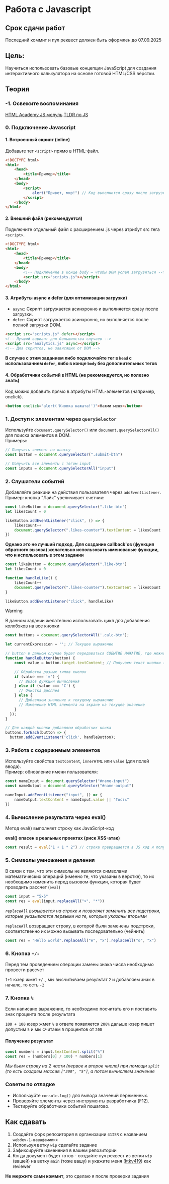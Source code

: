# Работа с Javascript

## Срок сдачи работ

Последний коммит и пул реквест должен быть оформлен до 07.09.2025

## Цель:

Научиться использовать базовые концепции JavaScript для создания интерактивного калькулятора на основе готовой HTML/CSS вёрстки.

## Теория

### -1. Освежите воспоминания

[HTML Academy JS модуль](https://htmlacademy.ru/courses/343/run/1)
[TLDR по JS](https://learnxinyminutes.com/ru/javascript/)

### 0. Подключение Javascript

#### 1. Встроенный скрипт (inline)

Добавьте тег `<script>` прямо в HTML-файл.

```html
<!DOCTYPE html>
<html>
    <head>
        <title>Пример</title>
    </head>
    <body>
        <script>
            alert("Привет, мир!") // Код выполнится сразу после загрузки страницы
        </script>
    </body>
</html>
```

#### 2. Внешний файл (рекомендуется)

Подключите отдельный файл с расширением .js через атрибут src тега `<script>`.

```html
<!DOCTYPE html>
<html>
    <head>
        <title>Пример</title>
    </head>
    <body>
        <!-- Подключение в конце body — чтобы DOM успел загрузиться -->
        <script src="scripts.js"></script>
    </body>
</html>
```

#### 3. Атрибуты async и defer (для оптимизации загрузки)

-   `async`: Скрипт загружается асинхронно и выполняется сразу после загрузки.
-   `defer`: Скрипт загружается асинхронно, но выполняется после полной загрузки DOM.

```html
<script src="scripts.js" defer></script>
<!-- Лучший вариант для большинства случаев -->
<script src="analytics.js" async></script>
<!-- Для скриптов, не зависящих от DOM -->
```

**В случае с этим заданием либо подключайте тег в `head` с использованием `defer`, либо в конце `body` без дополнительных тегов**

#### 4. Обработчики событий в HTML (не рекомендуется, но полезно знать)

Код можно добавить прямо в атрибуты HTML-элементов (например, onclick).

```html
<button onclick="alert('Кнопка нажата!')">Нажми меня</button>
```

### 1. **Доступ к элементам через `querySelector`**

Используйте `document.querySelector()` или `document.querySelectorAll()` для поиска элементов в DOM.  
Примеры:

```javascript
// Получить элемент по классу
const button = document.querySelector(".submit-btn")

// Получить все элементы с тегом input
const inputs = document.querySelectorAll("input")
```

### 2. **Слушатели событий**

Добавляйте реакции на действия пользователя через `addEventListener`.  
Пример: кнопка "Лайк" увеличивает счетчик:

```javascript
const likeButton = document.querySelector(".like-btn")
let likesCount = 0

likeButton.addEventListener("click", () => {
    likesCount++
    document.querySelector(".likes-counter").textContent = likesCount
})
```

**Однако это не лучший подход. Для создание callback'ов (функция обратного вызова) желательно использовать именованые функции, что и использовать в этом задании**

```javascript
const likeButton = document.querySelector(".like-btn")
let likesCount = 0

function handleLike() {
    likesCount++
    document.querySelector(".likes-counter").textContent = likesCount
}

likeButton.addEventListener("click", handleLike)
```

> [!WARNING]
> В данном задании желательно использовать цикл для добавления коллбэков на все кнопки

```javascript
const buttons = document.querySelectorAll('.calc-btn');

let currentExpression = ''; // Текущее выражение

// button в данном случае будет передаваться СОБЫТИЕ НАЖАТИЕ, где можно будет узнать кнопку по которой нажали через target и из которой можно будет доставать её значение
function handleButton(button) {
    const value = button.target.textContent; // Получаем текст кнопки (например, "5", "+")

    // Обработка разных типов кнопок
    if (value === '=') {
      // Вызов функции вычисления
    } else if (value === 'C') {
      // Очистка дисплея
    } else {
      // Добавляем значение к текущему выражению
      // Изменение HTML элемента на экране на текущее значение
    }
  });
}

// Для каждой кнопки добавляем обработчик клика
buttons.forEach(button => {
  button.addEventListener('click', handleButton);
```

### 3. **Работа с содержимым элементов**

Используйте свойства `textContent`, `innerHTML` или `value` (для полей ввода).  
Пример: обновление имени пользователя:

```javascript
const nameInput = document.querySelector("#name-input")
const nameOutput = document.querySelector("#name-output")

nameInput.addEventListener("input", () => {
    nameOutput.textContent = nameInput.value || "Гость"
})
```

### 4. Вычисление результата через eval()

Метод eval() выполняет строку как JavaScript-код

**eval() опасен в реальных проектах (риск XSS-атак)**

```javascript
const result = eval("1 + 1 * 2") // строка превращается в JS код и получаем результат 3
```

### 5. Символы умножения и деления

В связи с тем, что эти символы не являются символами математических операций (именно те, что указаны в верстке), то их необходимо изменить перед вызовом функции, которая будет проводить рассчет (`eval`)

```javascript
const input = "5×5"
const res = eval(input.replaceAll("×", "*"))
```

_`replaceAll` вызывается на строке и позволяет заменить все подстроки, которые указываются первыми на те, которые указаны вторыми_

`replaceAll` возвращает строку, в которой были заменены подстроки, соответственно их можно вызывать последовательно (чейнить)

```javascript
const res = "Hello world".replaceAll("e", "x").replaceAll("o", "x")
```

### 6. Кнопка `+/-`

Перед тем проведением операции замены знака числа необходимо провести рассчет

`1+1` юзер жмет `+/-`, мы высчитываем результат `2` и добавляем знак в начале, то есть `-2`

### 7. Кнопка `%`

Если написано выражение, то необходимо посчитать его и поставить знак процента после результата

`100 + 100` юзер жмет `%` в ответе появляется `200%` дальше юзер пишет допустим `5` и мы считаем `5` процентов от `200`

#### Получение результат

```javascript
const numbers = input.textContent.split("%")
const res = (numbers[0] / 100) * numbers[1]
```

_Мы бьем строку на 2 части (первое и второе число) при помощи `split` (то есть создаем массив `["200", "5"]`, а потом вычисляем значение_

### **Советы по отладке**

-   Используйте `console.log()` для вывода значений переменных.
-   Проверяйте элементы через инструменты разработчика (F12).
-   Тестируйте обработчики событий пошагово.

## Как сдавать

1. Создайте форк репозитория в организации `41ISR` с названием `webdev-1-вашафамилия`
2. Используя ветку `wip` сделайте задание
3. Зафиксируйте изменения в вашем репозитории
4. Когда документ будет готов - создайте пул реквест из ветки `wip` (вашей) на ветку `main` (тоже вашу) и укажите меня ([ktkv419](https://github.com/ktkv419)) как reviewer

**Не мержите сами коммит**, это сделаю я после проверки задания
